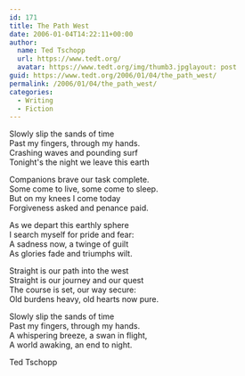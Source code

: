 ```yaml
---
id: 171
title: The Path West
date: 2006-01-04T14:22:11+00:00
author:
  name: Ted Tschopp
  url: https://www.tedt.org/
  avatar: https://www.tedt.org/img/thumb3.jpglayout: post
guid: https://www.tedt.org/2006/01/04/the_path_west/
permalink: /2006/01/04/the_path_west/
categories:
  - Writing
  - Fiction
---
```

Slowly slip the sands of time  
Past my fingers, through my hands.  
Crashing waves and pounding surf  
Tonight's the night we leave this earth

Companions brave our task complete.  
Some come to live, some come to sleep.  
But on my knees I come today   
Forgiveness asked and penance paid.

As we depart this earthly sphere  
I search myself for pride and fear:  
A sadness now, a twinge of guilt  
As glories fade and triumphs wilt.

Straight is our path into the west  
Straight is our journey and our quest  
The course is set, our way secure:  
Old burdens heavy, old hearts now pure.

Slowly slip the sands of time  
Past my fingers, through my hands.  
A whispering breeze, a swan in flight,  
A world awaking, an end to night.

Ted Tschopp